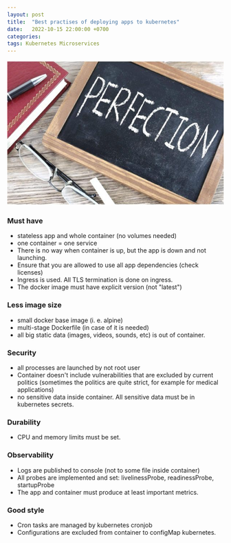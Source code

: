 ```yaml
---
layout: post
title:  "Best practises of deploying apps to kubernetes"
date:   2022-10-15 22:00:00 +0700
categories:
tags: Kubernetes Microservices
---
```


![Perfection](/images/articles/kubernetes-best-practises/perfection.jpg)

### Must have

- stateless app and whole container (no volumes needed)
- one container = one service
- There is no way when container is up, but the app is down and not launching.
- Ensure that you are allowed to use all app dependencies (check licenses)
- Ingress is used. All TLS termination is done on ingress.
- The docker image must have explicit version (not "latest")

### Less image size

- small docker base image (i. e. alpine)
- multi-stage Dockerfile (in case of it is needed)
- all big static data (images, videos, sounds, etc) is out of container.

### Security

- all processes are launched by not root user
- Container doesn't include vulnerabilities that are excluded by current politics (sometimes the politics are quite strict, for example for medical applications)
- no sensitive data inside container. All sensitive data must be in kubernetes secrets.

### Durability

- CPU and memory limits must be set.

### Observability

- Logs are published to console (not to some file inside container)
- All probes are implemented and set: livelinessProbe, readinessProbe, startupProbe
- The app and container must produce at least important metrics.

### Good style

- Cron tasks are managed by kubernetes cronjob
- Configurations are excluded from container to configMap kubernetes.